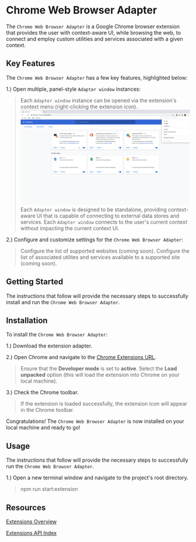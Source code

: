 # Chrome Web Browser Adapter

The `Chrome Web Browser Adapter` is a Google Chrome browser extension that provides the user with context-aware UI, while browsing the web, to connect and employ custom utilities and services associated with a given context.

## Key Features

The `Chrome Web Browser Adapter` has a few key features, highlighted below:

1.) Open multiple, panel-style `Adapter window` instances:
> Each `Adapter window` instance can be opened via the extension's context menu (right-clicking the extension icon).
![Extension's context-menu](src/extension/assets/context-menu-ui.png)
> Each `Adapter window` is designed to be standalone, providing context-aware UI that is capable of connecting to external data stores and services.
> Each `Adapter window` connects to the user's current context without impacting the current context UI.

2.) Configure and customize settings for the `Chrome Web Browser Adapter`:
> Configure the list of supported websites (coming soon).
> Configure the list of associated utilites and services available to a supported site (coming soon).

## Getting Started

The instructions that follow will provide the necessary steps to successfully install and run the `Chrome Web Browser Adapter`.

## Installation

To install the `Chrome Web Browser Adapter`:

1.) Download the extension adapter.

2.) Open Chrome and navigate to the [Chrome Extensions URL](chrome://extensions/).
> Ensure that the **Developer mode** is set to **active**.
> Select the **Load unpacked** option (this will load the extension into Chrome on your local machine).

3.) Check the Chrome toolbar.
> If the extension is loaded successfully, the extension icon will appear in the Chrome toolbar.

Congratulations! The `Chrome Web Browser Adapter` is now installed on your local machine and ready to go!

## Usage

The instructions that follow will provide the necessary steps to successfully run the `Chrome Web Browser Adapter`.

1.) Open a new terminal window and navigate to the project's root directory.
> npm run start:extension

## Resources

[Extensions Overview](https://developer.chrome.com/extensions/overview)

[Extensions API Index](https://developer.chrome.com/extensions/api_index)
